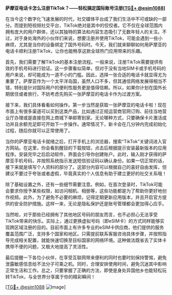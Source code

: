 **萨摩亚电话卡怎么注册TikTok？——轻松搞定国际账号注册[[TG💪+ @esim1088](https://t.me/s/esim1088)]**

在当今这个数字化飞速发展的时代，社交媒体平台成了我们生活中不可或缺的一部分。而提到短视频社交平台，TikTok绝对是其中的佼佼者。它不仅在全球范围内拥有庞大的用户群体，还以其独特的算法和内容生态吸引了无数年轻人的关注。不过，对于身处海外的小伙伴们来说，想要注册并使用TikTok，可能会遇到一些小麻烦，尤其是当你的设备绑定了国外号码时。今天，我们就来聊聊如何用萨摩亚的电话卡顺利注册TikTok，让你也能畅享这款全球热门应用带来的乐趣。

首先，我们需要了解TikTok的基本注册流程。一般来说，注册TikTok需要提供有效的手机号码进行验证。这一步骤看似简单，但对于没有当地SIM卡或手机号码的用户来说，却可能成为一道不小的门槛。因此，选择一张合适的电话卡就显得尤为重要了。萨摩亚作为一个太平洋岛国，虽然人口不多，但其通信网络发展得相当不错，特别是针对国际用户的便利性服务更是值得信赖。所以，如果你计划在国外长期居住或者旅行，不妨考虑先购买一张萨摩亚的电话卡作为过渡方案。

接下来，我们具体看看如何操作。第一步当然是获取一张萨摩亚的电话卡啦！现在市面上有很多渠道可以买到这类产品，比如通过正规运营商官网订购、前往当地营业厅办理或是直接在网上商城下单邮寄到家。无论哪种方式，只要确保卡片激活成功并且余额充足即可开始下一步操作。通常情况下，新卡会在几分钟内完成初始化过程，随后你就可以正常使用了。

当你的萨摩亚电话卡就绪之后，打开手机上的浏览器，搜索“TikTok”关键词进入官方网站。在这里，你会看到醒目的下载按钮，点击后根据提示安装最新版本的应用程序。安装完毕之后启动软件，界面会引导你创建账户。此时，输入刚才获得的萨摩亚手机号码，并按照系统指示发送短信验证码以确认身份。如果一切正常的话，接下来就是填写个人资料的部分了。这部分内容可以根据自己的喜好自由发挥，但建议不要过于夸张或者虚假，毕竟真实的个人信息有助于建立更好的社交关系哦！

除了基础设置之外，还有一些细节需要注意。例如，在首次登录时，TikTok可能会要求你授予某些权限，如访问相机、相册等，这些功能都是为了帮助你更好地创作视频。此外，为了避免不必要的麻烦，记得定期更新应用版本，并且开启官方提供的安全防护措施。这样一来，无论是隐私保护还是账号管理都会更加得心应手。

当然啦，对于那些已经拥有了其他地区号码的朋友而言，也不必担心无法享受TikTok带来的快乐。实际上，通过更换虚拟号码（即eSIM卡）的方式同样能够实现跨区域注册的目的。目前市面上有许多专业的eSIM卡供应商，他们提供的服务覆盖范围广泛，支持多个国家和地区。只需提前联系客服咨询具体步骤，并按照指导完成相关配置，就能快速切换至目标国家的网络环境。这种做法既省去了实体卡携带不便的问题，又极大地提高了灵活性。

最后提醒一下各位小伙伴，在享受互联网带来便利的同时也要时刻保持警惕，避免泄露敏感信息给不法分子可乘之机。同时，合理安排使用时间，避免沉迷其中影响正常生活和工作。总之，只要掌握了正确的方法，即使是身处异国他乡也能轻松玩转TikTok，与全世界分享属于你的精彩瞬间！

[[TG💪+ @esim1088](https://t.me/s/esim1088) ![Image](https://i.postimg.cc/4NQfJmqS/Snipaste-2025-05-13-00-14-12.png)]